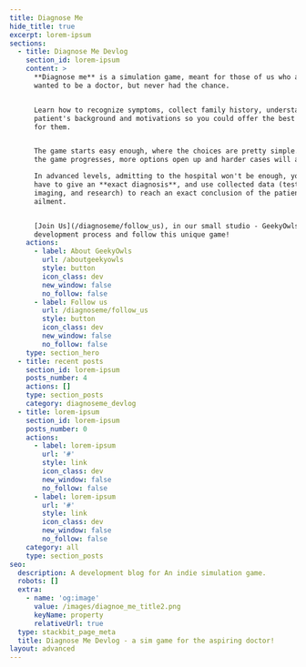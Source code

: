 ```yaml
---
title: Diagnose Me
hide_title: true
excerpt: lorem-ipsum
sections:
  - title: Diagnose Me Devlog
    section_id: lorem-ipsum
    content: >
      **Diagnose me** is a simulation game, meant for those of us who always
      wanted to be a doctor, but never had the chance.


      Learn how to recognize symptoms, collect family history, understand a
      patient's background and motivations so you could offer the best treatment
      for them. 


      The game starts easy enough, where the choices are pretty simple. But, as
      the game progresses, more options open up and harder cases will appear.

      In advanced levels, admitting to the hospital won't be enough, you'll also
      have to give an **exact diagnosis**, and use collected data (tests,
      imaging, and research) to reach an exact conclusion of the patient's
      ailment.


      [Join Us](/diagnoseme/follow_us), in our small studio - GeekyOwls, in the
      development process and follow this unique game!
    actions:
      - label: About GeekyOwls
        url: /aboutgeekyowls
        style: button
        icon_class: dev
        new_window: false
        no_follow: false
      - label: Follow us
        url: /diagnoseme/follow_us
        style: button
        icon_class: dev
        new_window: false
        no_follow: false
    type: section_hero
  - title: recent posts
    section_id: lorem-ipsum
    posts_number: 4
    actions: []
    type: section_posts
    category: diagnoseme_devlog
  - title: lorem-ipsum
    section_id: lorem-ipsum
    posts_number: 0
    actions:
      - label: lorem-ipsum
        url: '#'
        style: link
        icon_class: dev
        new_window: false
        no_follow: false
      - label: lorem-ipsum
        url: '#'
        style: link
        icon_class: dev
        new_window: false
        no_follow: false
    category: all
    type: section_posts
seo:
  description: A development blog for An indie simulation game.
  robots: []
  extra:
    - name: 'og:image'
      value: /images/diagnoe_me_title2.png
      keyName: property
      relativeUrl: true
  type: stackbit_page_meta
  title: Diagnose Me Devlog - a sim game for the aspiring doctor!
layout: advanced
---
```

